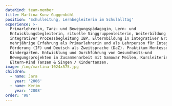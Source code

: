 ```yaml
---
dataKind: team-member
title: Martina Kunz Guggenbühl
position: 'Schulleitung, Lernbegleiterin im Schulalltag'
experience: >-
  Primarlehrerin, Tanz- und Bewegungspädagogin, Lern- und
  Entwicklungsbegleiterin, rituelle Singgruppenleiterin, Weiterbildung in
  integrativer Prozessbegleitung IBP, Elternbildung in integrativer Erziehung,
  mehrjährige Erfahrung als Primarlehrerin und als Lehrperson für Integrative
  Förderung (IF) und Deutsch als Zweitsprache (DaZ). Praktikum Montessori -
  Kindergarten. Entwicklung und Durchführung von Gesundheits-und
  Bewegungsprojekten in Zusammenarbeit mit Samowar Meilen, Kursleiterin
  Eltern-Kind Tanzen & Singen / Kindertanzen.
image: /img/martina-1024x575.jpg
children:
  - name: Jara
    year: '2006'
  - name: Kerim
    year: '2008'
order: '98'
---
```


